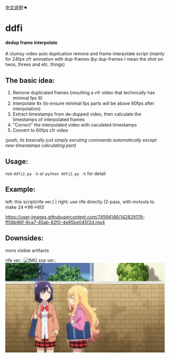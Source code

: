[中文说明](https://github.com/Mr-Z-2697/ddfi/blob/main/README.chi.md)☚
# ddfi
#### dedup frame interpolate
A clumsy video auto duplication remove and frame interpolate script (mainly for 24fps cfr animation with dup-frames (by dup-frames I mean the shot on twos, threes and etc. things)

## The basic idea:
1. Remove duplicated frames (resulting a vfr video that technically has minimal fps 8)
2. Interpolate 8x (to ensure minimal fps parts will be above 60fps after interpolation)
3. Extract timestamps from de-dupped video, then calculate the timestamps of interpolated frames
4. "Correct" the interpolated video with caculated timestamps
5. Convert to 60fps cfr video

*(yeah, its basically just simply excuting commands automatically except new-timestamps calculating part)*

## Usage:
run `ddfi2.py -h` or `python ddfi2.py -h` for detail

## Example:
left: this script(rife ver.) | right: use rife directly (2-pass, with mvtools to make 24->96->60)

https://user-images.githubusercontent.com/74594146/142829178-ff08b96f-9ca7-45ab-82f0-4e95be045f2d.mp4

## Downsides:
more visible artifacts

rife ver.:
![IMG](https://user-images.githubusercontent.com/74594146/142829294-1b17c073-f587-4e49-8a72-c3c8b4149a53.png)
svp ver.:
![IMG](https://github.com/Mr-Z-2697/ddfi/blob/main/example/artifacts.webp?raw=true)

